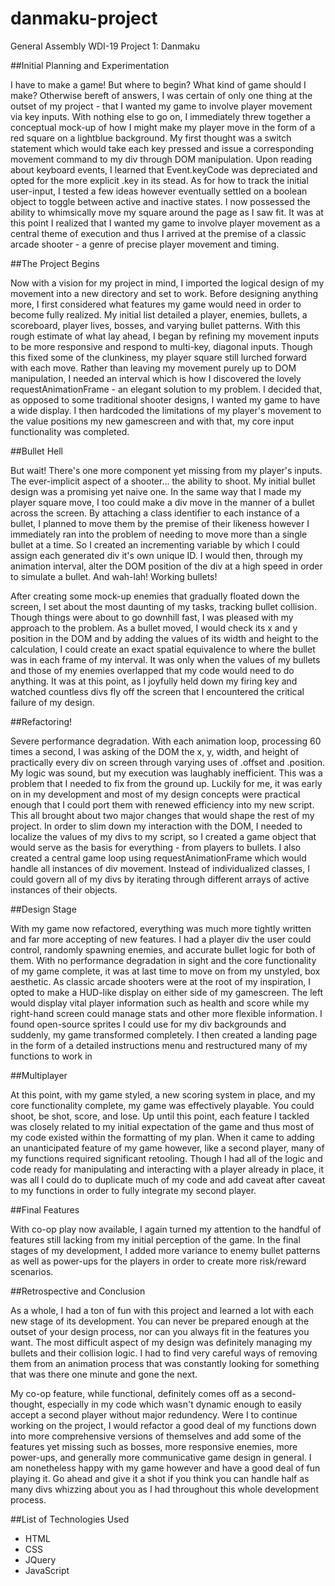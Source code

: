 # danmaku-project

General Assembly WDI-19 Project 1: Danmaku

##Initial Planning and Experimentation

I have to make a game! But where to begin? What kind of game should I make? Otherwise bereft of answers, I was certain of only one thing at the outset of my project - that I wanted my game to involve player movement via key inputs. With nothing else to go on, I immediately threw together a conceptual mock-up of how I might make my player move in the form of a red square on a lightblue background. My first thought was a switch statement which would take each key pressed and issue a corresponding movement command to my div through DOM manipulation. Upon reading about keyboard events, I learned that Event.keyCode was depreciated and opted for the more explicit .key in its stead. As for how to track the initial user-input, I tested a few ideas however eventually settled on a boolean object to toggle between active and inactive states. I now possessed the ability to whimsically move my square around the page as I saw fit. It was at this point I realized that I wanted my game to involve player movement as a central theme of execution and thus I arrived at the premise of a classic arcade shooter - a genre of precise player movement and timing. 

##The Project Begins

Now with a vision for my project in mind, I imported the logical design of my movement into a new directory and set to work. Before designing anything more, I first considered what features my game would need in order to become fully realized. My initial list detailed a player, enemies, bullets, a scoreboard, player lives, bosses, and varying bullet patterns. With this rough estimate of what lay ahead, I began by refining my movement inputs to be more responsive and respond to multi-key, diagonal inputs. Though this fixed some of the clunkiness, my player square still lurched forward with each move. Rather than leaving my movement purely up to DOM manipulation, I needed an interval which is how I discovered the lovely requestAnimationFrame - an elegant solution to my problem. I decided that, as opposed to some traditional shooter designs, I wanted my game to have a wide display. I then hardcoded the limitations of my player's movement to the value positions my new gamescreen and with that, my core input functionality was completed.

##Bullet Hell

But wait! There's one more component yet missing from my player's inputs. The ever-implicit aspect of a shooter... the ability to shoot. My initial bullet design was a promising yet naive one. In the same way that I made my player square move, I too could make a div move in the manner of a bullet across the screen. By attaching a class identifier to each instance of a bullet, I planned to move them by the premise of their likeness however I immediately ran into the problem of needing to move more than a single bullet at a time. So I created an incrementing variable by which I could assign each generated div it's own unique ID. I would then, through my animation interval, alter the DOM position of the div at a high speed in order to simulate a bullet. And wah-lah! Working bullets! 

After creating some mock-up enemies that gradually floated down the screen, I set about the most daunting of my tasks, tracking bullet collision. Though things were about to go downhill fast, I was pleased with my approach to the problem. As a bullet moved, I would check its x and y position in the DOM and by adding the values of its width and height to the calculation, I could create an exact spatial equivalence to where the bullet was in each frame of my interval. It was only when the values of my bullets and those of my enemies overlapped that my code would need to do anything. It was at this point, as I joyfully held down my firing key and watched countless divs fly off the screen that I encountered the critical failure of my design. 

##Refactoring!

Severe performance degradation. With each animation loop, processing 60 times a second, I was asking of the DOM the x, y, width, and height of practically every div on screen through varying uses of .offset and .position. My logic was sound, but my execution was laughably inefficient. This was a problem that I needed to fix from the ground up. Luckily for me, it was early on in my development and most of my design concepts were practical enough that I could port them with renewed efficiency into my new script. This all brought about two major changes that would shape the rest of my project. In order to slim down my interaction with the DOM, I needed to localize the values of my divs to my script, so I created a game object that would serve as the basis for everything - from players to bullets. I also created a central game loop using requestAnimationFrame which would handle all instances of div movement. Instead of individualized classes, I could govern all of my divs by iterating through different arrays of active instances of their objects. 

##Design Stage

With my game now refactored, everything was much more tightly written and far more accepting of new features. I had a player div the user could control, randomly spawning enemies, and accurate bullet logic for both of them. With no performance degradation in sight and the core functionality of my game complete, it was at last time to move on from my unstyled, box aesthetic. As classic arcade shooters were at the root of my inspiration, I opted to make a HUD-like display on either side of my gamescreen. The left would display vital player information such as health and score while my right-hand screen could manage stats and other more flexible information. I found open-source sprites I could use for my div backgrounds and suddenly, my game transformed completely. I then created a landing page in the form of a detailed instructions menu and restructured many of my functions to work in

##Multiplayer

At this point, with my game styled, a new scoring system in place, and my core functionality complete, my game was effectively playable. You could shoot, be shot, score, and lose. Up until this point, each feature I tackled was closely related to my initial expectation of the game and thus most of my code existed within the formatting of my plan. When it came to adding an unanticipated feature of my game however, like a second player, many of my functions required significant retooling. Though I had all of the logic and code ready for manipulating and interacting with a player already in place, it was all I could do to duplicate much of my code and add caveat after caveat to my functions in order to fully integrate my second player. 

##Final Features

With co-op play now available, I again turned my attention to the handful of features still lacking from my initial perception of the game. In the final stages of my development, I added more variance to enemy bullet patterns as well as power-ups for the players in order to create more risk/reward scenarios. 

##Retrospective and Conclusion

As a whole, I had a ton of fun with this project and learned a lot with each new stage of its development. You can never be prepared enough at the outset of your design process, nor can you always fit in the features you want. The most difficult aspect of my design was definitely managing my bullets and their collision logic. I had to find very careful ways of removing them from an animation process that was constantly looking for something that was there one minute and gone the next. 

My co-op feature, while functional, definitely comes off as a second-thought, especially in my code which wasn't dynamic enough to easily accept a second player without major redundency. Were I to continue working on the project, I would refactor a good deal of my functions down into more comprehensive versions of themselves and add some of the features yet missing such as bosses, more responsive enemies, more power-ups, and generally more communicative game design in general. I am nonetheless happy with my game however and have a good deal of fun playing it. Go ahead and give it a shot if you think you can handle half as many divs whizzing about you as I had throughout this whole development process. 

##List of Technologies Used

* HTML
* CSS
* JQuery
* JavaScript